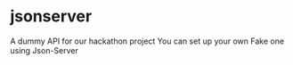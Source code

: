 # jsonserver

A dummy API for our hackathon project
You can set up your own Fake one using Json-Server
